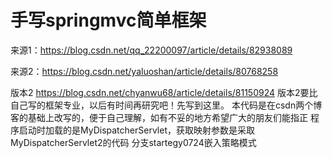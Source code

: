 # 手写springmvc简单框架                              

来源1：https://blog.csdn.net/qq_22200097/article/details/82938089
 
来源2：https://blog.csdn.net/yaluoshan/article/details/80768258

版本2 https://blog.csdn.net/chyanwu68/article/details/81150924
版本2要比自己写的框架专业，以后有时间再研究吧！先写到这里。
本代码是在csdn两个博客的基础上改写的，便于自己理解，如有不妥的地方希望广大的朋友们能指正
程序启动时加载的是MyDispatcherServlet，获取映射参数是采取MyDispatcherServlet2的代码
分支startegy0724嵌入策略模式

